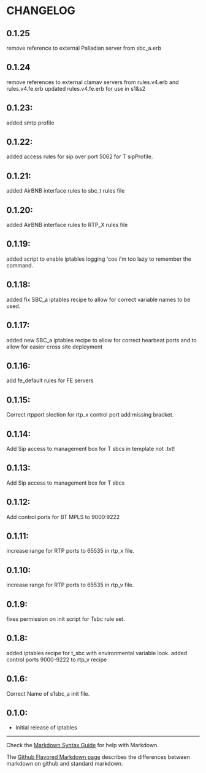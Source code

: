 # CHANGELOG

## 0.1.25
remove reference to external Palladian server from sbc_a.erb

## 0.1.24
remove references to external clamav servers from rules.v4.erb and rules.v4.fe.erb
updated rules.v4.fe.erb for use in s1&s2

## 0.1.23:
added smtp profile


## 0.1.22:

added access rules for sip over port 5062 for T sipProfile.

## 0.1.21:

added AirBNB interface rules to sbc_t rules file

## 0.1.20:

added AirBNB interface rules to RTP_X rules file

## 0.1.19:

added script to enable iptables logging 'cos i'm too lazy to remember the command.

## 0.1.18:

added fix SBC_a iptables recipe to allow for correct variable names to be used.

## 0.1.17:

added new SBC_a iptables recipe to allow for correct hearbeat ports and to allow for easier cross site deployment

## 0.1.16:

add fe_default rules for FE servers

## 0.1.15:

Correct rtpport slection for rtp_x control port add missing bracket.

## 0.1.14:
Add Sip access to management box for T sbcs in template not .txt! 


## 0.1.13:
Add Sip access to management box for T sbcs

## 0.1.12:
Add control ports for BT MPLS to 9000:9222

## 0.1.11:
increase range for RTP ports to 65535 in rtp_x file.

## 0.1.10:
increase range for RTP ports to 65535 in rtp_v file.
## 0.1.9:
fixes permission on init script for Tsbc rule set.
## 0.1.8:
added iptables recipe for t_sbc with environmental variable look.
added control ports 9000-9222 to rtp_v recipe

## 0.1.6:
Correct Name of s1sbc_a init file.

## 0.1.0:

* Initial release of iptables

- - -
Check the [Markdown Syntax Guide](http://daringfireball.net/projects/markdown/syntax) for help with Markdown.

The [Github Flavored Markdown page](http://github.github.com/github-flavored-markdown/) describes the differences between markdown on github and standard markdown.
